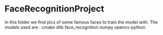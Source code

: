 # FaceRecognitionProject
In this folder we find pics of some famous faces to train the model with.
The models used are :
cmake
dlib
face_recognition
numpy
opencv-python.
